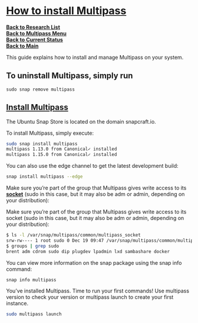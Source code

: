 # **[How to install Multipass](https://canonical.com/multipass/docs/install-multipass)**

**[Back to Research List](../../../research_list.md)**\
**[Back to Multipass Menu](./multipass_menu.md)**\
**[Back to Current Status](../../../../development/status/weekly/current_status.md)**\
**[Back to Main](../../../../README.md)**

This guide explains how to install and manage Multipass on your system.

## To uninstall Multipass, simply run

```sudo snap remove multipass```

## **[Install Multipass](https://multipass.run/docs/installing-on-linux#heading--install-upgrade-uninstall)**

The Ubuntu Snap Store is located on the domain snapcraft.io.

To install Multipass, simply execute:

```bash
sudo snap install multipass
multipass 1.13.0 from Canonical✓ installed
multipass 1.15.0 from Canonical✓ installed
```

You can also use the edge channel to get the latest development build:

```bash
snap install multipass --edge
```

Make sure you’re part of the group that Multipass gives write access to its **[socket](../../sockets/unix_domain_sockets.md)** (sudo in this case, but it may also be adm or admin, depending on your distribution):

Make sure you’re part of the group that Multipass gives write access to its socket (sudo in this case, but it may also be adm or admin, depending on your distribution):

```bash
$ ls -l /var/snap/multipass/common/multipass_socket
srw-rw---- 1 root sudo 0 Dec 19 09:47 /var/snap/multipass/common/multipass_socket
$ groups | grep sudo
brent adm cdrom sudo dip plugdev lpadmin lxd sambashare docker

```

You can view more information on the snap package using the snap info command:

```bash
snap info multipass
```

You’ve installed Multipass. Time to run your first commands! Use multipass version to check your version or multipass launch to create your first instance.

```bash
sudo multipass launch
```
